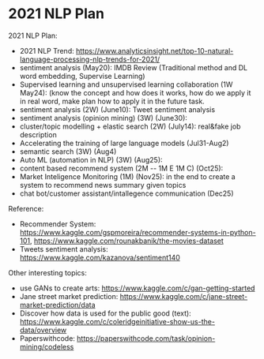 # 2021 NLP Plan


2021 NLP Plan:
- 2021 NLP Trend: https://www.analyticsinsight.net/top-10-natural-language-processing-nlp-trends-for-2021/
- sentiment analysis (May20): IMDB Review (Traditional method and DL word embedding, Supervise Learning)
- Supervised learning and unsupervised learning collaboration (1W May24): (know the concept and how does it works, how do we apply it in real word, make plan how to apply it in the future task.
- sentiment analysis (2W) (June10): Tweet sentiment analysis 
- sentiment analysis (opinion mining) (3W) (June30): 
- cluster/topic modelling + elastic search (2W) (July14): real&fake job description
- Accelerating the training of large language models (Jul31-Aug2)
- semantic search (3W) (Aug4)
- Auto ML (automation in NLP) (3W) (Aug25): 
- content based recommend system (2M -- 1M E 1M C) (Oct25): 
- Market Inteligence Monitoring (1M) (Nov25): in the end to create a system to recommend news summary given topics
- chat bot/customer assistant/intallegence communication (Dec25)


Reference:
- Recommender System: https://www.kaggle.com/gspmoreira/recommender-systems-in-python-101, https://www.kaggle.com/rounakbanik/the-movies-dataset
- Tweets sentiment analysis: https://www.kaggle.com/kazanova/sentiment140

Other interesting topics: 
- use GANs to create arts: https://www.kaggle.com/c/gan-getting-started
- Jane street market prediction: https://www.kaggle.com/c/jane-street-market-prediction/data
- Discover how data is used for the public good (text): https://www.kaggle.com/c/coleridgeinitiative-show-us-the-data/overview
- Paperswithcode: https://paperswithcode.com/task/opinion-mining/codeless

